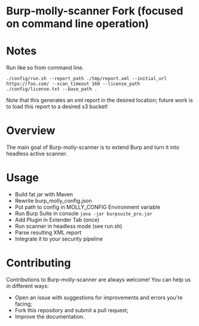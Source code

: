 # Burp-molly-scanner Fork (focused on command line operation)

# Notes

Run like so from command line.

    ./config/run.sh --report_path ./tmp/report.xml --initial_url https://foo.com/ --scan_timeout 160 --license_path ./config/license.txt --base_path .

Note that this generates an xml report in the desired location; future work is to load this report to a desired s3 bucket!

# Overview
The main goal of Burp-molly-scanner is to extend Burp and turn it into headless active scanner.

# Usage
* Build fat jar with Maven
* Rewrite burp_molly_config.json
* Put path to config in MOLLY_CONFIG Environment variable
* Run Burp Suite in console `java -jar burpsuite_pro.jar`
* Add Plugin in Extender Tab (once)
* Run scanner in headless mode (see run.sh)
* Parse resulting XML report
* Integrate it to your security pipeline

# Contributing
Contributions to Burp-molly-scanner are always welcome! You can help us in different ways:
  * Open an issue with suggestions for improvements and errors you're facing;
  * Fork this repository and submit a pull request;
  * Improve the documentation.
